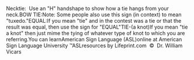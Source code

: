 Necktie:  Use an "H" handshape to show how a tie hangs from your neck.BOW TIE:Note: Some people also use this sign (in context) to mean "tuxedo."EQUAL:If you mean "tie" and in the contest was a tie or that the result was equal, 
  then use the sign for "EQUAL"TIE-(a knot)If you mean "tie a knot" then just mime the tying of whatever type of knot to 
  which you are referring.You can learnAmerican Sign Language (ASL)online at American Sign Language University ™ASLresources by Lifeprint.com  ©  Dr. William Vicars
